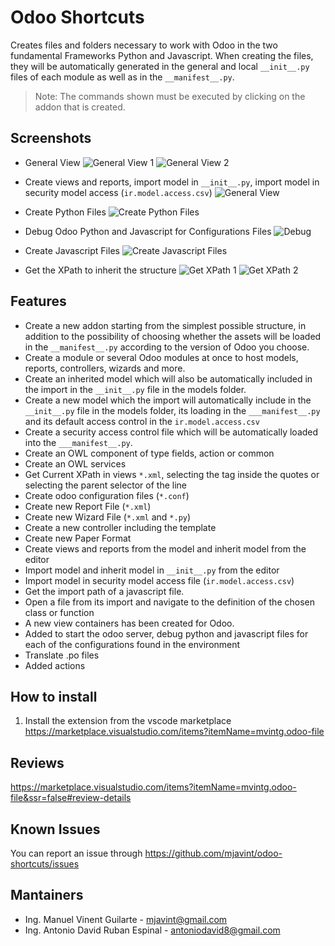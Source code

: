 # Odoo Shortcuts

Creates files and folders necessary to work with Odoo in the two fundamental Frameworks Python and Javascript. When creating the files, they will be automatically generated in the general and local `__init__.py` files of each module as well as in the `__manifest__.py`.

> Note: The commands shown must be executed by clicking on the addon that is created.

## Screenshots

* General View
  ![General View 1](https://github.com/mjavint/odoo-shortcuts/blob/main/general-view.png?raw=true)
  ![General View 2](https://github.com/mjavint/odoo-shortcuts/blob/main/general.png?raw=true)

* Create views and reports, import model in `__init__.py`, import model in security model access (`ir.model.access.csv`)
  ![General View](https://github.com/mjavint/odoo-shortcuts/blob/main/code-lens.png?raw=true)

* Create Python Files
  ![Create Python Files](https://github.com/mjavint/odoo-shortcuts/blob/main/model-files.png?raw=true)

* Debug Odoo Python and Javascript for Configurations Files
  ![Debug](https://github.com/mjavint/odoo-shortcuts/blob/main/config-treedata.png?raw=true)

* Create Javascript Files
  ![Create Javascript Files](https://github.com/mjavint/odoo-shortcuts/blob/main/owl-files.png?raw=true)

* Get the XPath to inherit the structure
  ![Get XPath 1](https://github.com/mjavint/odoo-shortcuts/blob/main/get-XPath-1.png?raw=true)
  ![Get XPath 2](https://github.com/mjavint/odoo-shortcuts/blob/main/get-XPath-2.png?raw=true)

## Features

* Create a new addon starting from the simplest possible structure, in addition to the possibility of choosing whether the assets will be loaded in the `__manifest__.py` according to the version of Odoo you choose.
* Create a module or several Odoo modules at once to host models, reports, controllers, wizards and more.
* Create an inherited model which will also be automatically included in the import in the `__init__.py` file in the models folder.
* Create a new model which the import will automatically include in the `__init__.py` file in the models folder, its loading in the `___manifest__.py` and its default access control in the `ir.model.access.csv`
* Create a security access control file which will be automatically loaded into the `___manifest__.py`.
* Create an OWL component of type fields, action or common
* Create an OWL services
* Get Current XPath in views `*.xml`, selecting the tag inside the quotes or selecting the parent selector of the line
* Create odoo configuration files (`*.conf`)
* Create new Report File (`*.xml`)
* Create new Wizard File (`*.xml` and `*.py`)
* Create a new controller including the template
* Create new Paper Format
* Create views and reports from the model and inherit model from the editor
* Import model and inherit model in `__init__.py` from the editor
* Import model in security model access file (`ir.model.access.csv`)
* Get the import path of a javascript file.
* Open a file from its import and navigate to the definition of the chosen class or function
* A new view containers has been created for Odoo.
* Added to start the odoo server, debug python and javascript files for each of the configurations found in the environment
* Translate .po files
* Added actions

## How to install

1. Install the extension from the vscode marketplace <https://marketplace.visualstudio.com/items?itemName=mvintg.odoo-file>

## Reviews

<https://marketplace.visualstudio.com/items?itemName=mvintg.odoo-file&ssr=false#review-details>

## Known Issues

You can report an issue through <https://github.com/mjavint/odoo-shortcuts/issues>

## Mantainers

- Ing. Manuel Vinent Guilarte - mjavint@gmail.com
- Ing. Antonio David Ruban Espinal - antoniodavid8@gmail.com
